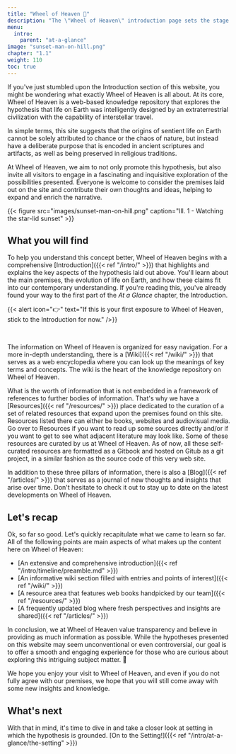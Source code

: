 ```yaml
---
title: "Wheel of Heaven 🌌"
description: "The \"Wheel of Heaven\" introduction page sets the stage for a thought-provoking exploration into the origins of life on Earth, influenced by Raëlian revelations. It presents a hypothesis suggesting that life was created by an advanced extraterrestrial civilization, the Elohim. This intriguing premise serves as a gateway to a grand narrative that traverses the foundations of civilization, major historical events, and the evolution of human understanding. It invites readers to embark on an intellectual journey, reexamining ancient scriptures and historical mysteries through the lens of modern scientific insights and cosmic pluralism. This chapter is the beginning of a comprehensive exploration of humanity's potential interstellar connections and cosmic destiny."
menu:
  intro:
    parent: "at-a-glance"
image: "sunset-man-on-hill.png"
chapter: "1.1"
weight: 110
toc: true
---
```


If you've just stumbled upon the Introduction section of this website, you might be wondering what exactly Wheel of Heaven is all about. At its core, Wheel of Heaven is a web-based knowledge repository that explores the hypothesis that life on Earth was intelligently designed by an extraterrestrial civilization with the capability of interstellar travel.

In simple terms, this site suggests that the origins of sentient life on Earth cannot be solely attributed to chance or the chaos of nature, but instead have a deliberate purpose that is encoded in ancient scriptures and artifacts, as well as being preserved in religious traditions.

At Wheel of Heaven, we aim to not only promote this hypothesis, but also invite all visitors to engage in a fascinating and inquisitive exploration of the possibilities presented. Everyone is welcome to consider the premises laid out on the site and contribute their own thoughts and ideas, helping to expand and enrich the narrative.

{{< figure src="images/sunset-man-on-hill.png" caption="Ill. 1 - Watching the star-lid sunset" >}}

## What you will find

To help you understand this concept better, Wheel of Heaven begins with a comprehensive [Introduction]({{< ref "/intro/" >}}) that highlights and explains the key aspects of the hypothesis laid out above. You'll learn about the main premises, the evolution of life on Earth, and how these claims fit into our contemporary understanding. If you're reading this, you've already found your way to the first part of the _At a Glance_ chapter, the Introduction.

{{< alert icon="👉" text="If this is your first exposure to Wheel of Heaven, stick to the Introduction for now." />}}

<br>

The information on Wheel of Heaven is organized for easy navigation. For a more in-depth understanding, there is a [Wiki]({{< ref "/wiki/" >}}) that serves as a web encyclopedia where you can look up the meanings of key terms and concepts. The wiki is the heart of the knowledge repository on Wheel of Heaven.

What is the worth of information that is not embedded in a framework of references to further bodies of information. That's why we have a [Resources]({{< ref "/resources/" >}}) place dedicated to the curation of a set of related resources that expand upon the premises found on this site. Resources listed there can either be books, websites and audiovisual media. Go over to Resources if you want to read up some sources directly and/or if you want to get to see what adjacent literature may look like. Some of these resources are curated by us at Wheel of Heaven. As of now, all these self-curated resources are formatted as a Gitbook and hosted on Gitub as a git project, in a similar fashion as the source code of this very web site.

In addition to these three pillars of information, there is also a [Blog]({{< ref "/articles/" >}}) that serves as a journal of new thoughts and insights that arise over time. Don't hesitate to check it out to stay up to date on the latest developments on Wheel of Heaven.

## Let's recap

Ok, so far so good. Let's quickly recapitulate what we came to learn so far. All of the following points are main aspects of what makes up the content here on Wheel of Heaven:

- [An extensive and comprehensive introduction]({{< ref "/intro/timeline/preamble.md" >}})
- [An informative wiki section filled with entries and points of interest]({{< ref "/wiki/" >}})
- [A resource area that features web books handpicked by our team]({{< ref "/resources/" >}})
- [A frequently updated blog where fresh perspectives and insights are shared]({{< ref "/articles/" >}})

In conclusion, we at Wheel of Heaven value transparency and believe in providing as much information as possible. While the hypotheses presented on this website may seem unconventional or even controversial, our goal is to offer a smooth and engaging experience for those who are curious about exploring this intriguing subject matter. 🙏

We hope you enjoy your visit to Wheel of Heaven, and even if you do not fully agree with our premises, we hope that you will still come away with some new insights and knowledge.

## What's next

With that in mind, it's time to dive in and take a closer look at setting in which the hypothesis is grounded. [On to the Setting!]({{< ref "/intro/at-a-glance/the-setting" >}})
